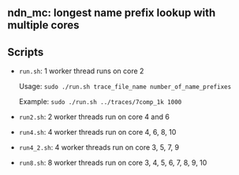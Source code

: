 ## ndn_mc: longest name prefix lookup with multiple cores

## Scripts

- `run.sh`: 1 worker thread runs on core 2

  Usage: `sudo ./run.sh trace_file_name number_of_name_prefixes`

  Example: `sudo ./run.sh ../traces/7comp_1k 1000`

- `run2.sh`: 2 worker threads run on core 4 and 6

- `run4.sh`: 4 worker threads run on core 4, 6, 8, 10

- `run4_2.sh`: 4 worker threads run on core 3, 5, 7, 9

- `run8.sh`: 8 worker threads run on core 3, 4, 5, 6, 7, 8, 9, 10
